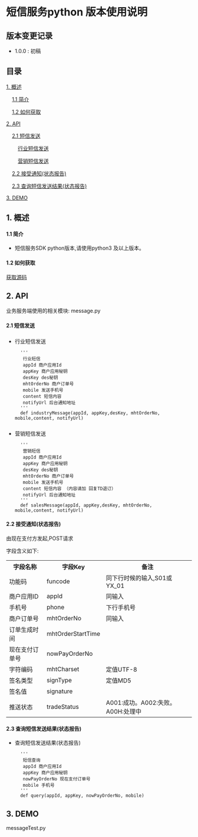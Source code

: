 # 短信服务python 版本使用说明 #

## 版本变更记录 ##

- 1.0.0 : 初稿


## 目录 ##

[1. 概述](#1)

&nbsp;&nbsp;&nbsp;&nbsp;[1.1 简介](#1.1)

&nbsp;&nbsp;&nbsp;&nbsp;[1.2 如何获取](#1.2)

[2. API](#2)

&nbsp;&nbsp;&nbsp;&nbsp;[2.1 短信发送](#2.1)

&nbsp;&nbsp;&nbsp;&nbsp;&nbsp;&nbsp;&nbsp;&nbsp;[行业短信发送](#2.1.1)

&nbsp;&nbsp;&nbsp;&nbsp;&nbsp;&nbsp;&nbsp;&nbsp;[营销短信发送](#2.1.2)

&nbsp;&nbsp;&nbsp;&nbsp;[2.2 接受通知(状态报告)](#2.2)

&nbsp;&nbsp;&nbsp;&nbsp;[2.3 查询短信发送结果(状态报告)](#2.3)


[3. DEMO](#3)

<h2 id='1'> 1. 概述 </h2>

<h4 id='1.1'> 1.1 简介 </h4>

-  短信服务SDK python版本,请使用python3 及以上版本。

<h4 id='1.2'> 1.2 如何获取 </h4>

[获取源码](https://github.com/ipaynowORG/ipaynow_sms_python.git)



<h2 id='2'> 2. API </h2>

业务服务端使用的相关模块: message.py

<h4 id='2.1'> 2.1 短信发送 </h4>

<h5 id='2.1.1'></h4>

- 行业短信发送

        '''
         行业短信
         appId 商户应用Id 
         appKey 商户应用秘钥
         desKey des秘钥
         mhtOrderNo 商户订单号
         mobile 发送手机号 
         content 短信内容
         notifyUrl 后台通知地址
        '''
        def industryMessage(appId, appKey,desKey, mhtOrderNo, mobile,content, notifyUrl)             

<h5 id='2.1.2'></h4>

- 营销短信发送

        '''
         营销短信
         appId 商户应用Id 
         appKey 商户应用秘钥
         desKey des秘钥
         mhtOrderNo 商户订单号
         mobile 发送手机号 
         content 短信内容 （内容请加 回复TD退订）
         notifyUrl 后台通知地址
        '''
        def salesMessage(appId, appKey,desKey, mhtOrderNo, mobile,content, notifyUrl)


<h4 id='2.2'>2.2 接受通知(状态报告)</h4>

由现在支付方发起,POST请求


字段含义如下:

<table>
        <tr>
            <th>字段名称</th>
            <th>字段Key</th>
            <th>备注</th>
        </tr>
        <tr>
            <td>功能码</td>
            <td>funcode</td>
            <td>同下行时候的输入,S01或YX_01</td>
        </tr>
        <tr>
            <td>商户应用ID</td>
            <td>appId</td>
            <td>同输入</td>
         </tr>
<tr>
            <td>手机号</td>
            <td>phone</td>
            <td>下行手机号</td>
         </tr>
<tr>
            <td>商户订单号</td>
            <td>mhtOrderNo</td>
            <td>同输入</td>
         </tr>
<tr>
            <td>订单生成时间</td>
            <td>mhtOrderStartTime</td>
            <td></td>
         </tr>
<tr>
            <td>现在支付订单号</td>
            <td>nowPayOrderNo</td>
            <td></td>
         </tr>
<tr>
            <td>字符编码</td>
            <td>mhtCharset</td>
            <td>定值UTF-8</td>
         </tr>
<tr>
            <td>签名类型</td>
            <td>signType</td>
            <td>定值MD5</td>
         </tr>
<tr>
            <td>签名值</td>
            <td>signature</td>
            <td></td>
         </tr>
<tr>
            <td>推送状态</td>
            <td>tradeStatus</td>
            <td>A001:成功。A002:失败。 A00H:处理中</td>
         </tr>
    </table>

<h4 id='2.3'> 2.3 查询短信发送结果(状态报告) </h4>

- 查询短信发送结果(状态报告)

        ''' 
         短信查询   
         appId 商户应用Id 
         appKey 商户应用秘钥
         nowPayOrderNo 现在支付订单号
         mobile 手机号   
        '''
        def query(appId, appKey, nowPayOrderNo, mobile)              

<h2 id='3'> 3. DEMO </h2>
   messageTest.py
